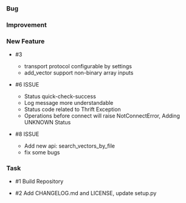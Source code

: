 ### Bug

### Improvement

### New Feature

- \#3
    - transport protocol configurable by settings
    - add_vector support non-binary array inputs

- \#6 ISSUE   
    - Status quick-check-success
    - Log message more understandable
    - Status code related to Thrift Exception 
    - Operations before connect will raise NotConnectError, Adding UNKNOWN Status 
     
- \#8 ISSUE
    - Add new api: search_vectors_by_file
    - fix some bugs
### Task

- \#1 Build Repository

- \#2 Add CHANGELOG.md and LICENSE, update setup.py
